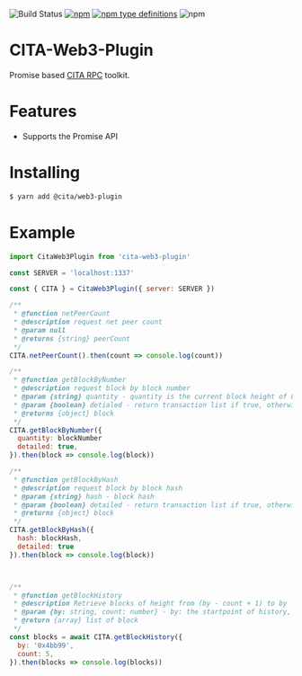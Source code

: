 ![Build Status](https://travis-ci.org/CITA-Toys/cita-web3-plugin.svg?branch=master)
[![npm](https://img.shields.io/npm/v/npm.svg)](https://www.npmjs.com/package/@cita/web3-plugin)
[![npm type definitions](https://img.shields.io/npm/types/chalk.svg)](https://www.npmjs.com/package/@cita/web3-plugin)
![npm](https://img.shields.io/npm/l/express.svg)

# CITA-Web3-Plugin

Promise based [CITA RPC](https://cryptape.github.io/cita/usage-guide/rpc/) toolkit.

# Features

* Supports the Promise API

# Installing

```bash
$ yarn add @cita/web3-plugin
```

# Example

```javascript
import CitaWeb3Plugin from 'cita-web3-plugin'

const SERVER = 'localhost:1337'

const { CITA } = CitaWeb3Plugin({ server: SERVER })

/**
 * @function netPeerCount
 * @description request net peer count
 * @param null
 * @returns {string} peerCount
 */
CITA.netPeerCount().then(count => console.log(count))

/**
 * @function getBlockByNumber
 * @description request block by block number
 * @param {string} quantity - quantity is the current block height of CITA
 * @param {boolean} detialed - return transaction list if true, otherwise return hash of transaction
 * @returns {object} block
 */
CITA.getBlockByNumber({
  quantity: blockNumber
  detailed: true,
}).then(block => console.log(block))

/**
 * @function getBlockByHash
 * @description request block by block hash
 * @param {string} hash - block hash
 * @param {boolean} detailed - return transaction list if true, otherwise return hash of transaction
 * @returns {object} block
 */
CITA.getBlockByHash({
  hash: blockHash,
  detailed: true
}).then(block => console.log(block))



/**
 * @function getBlockHistory
 * @description Retrieve blocks of height from (by - count + 1) to by
 * @param {by: string, count: number} - by: the startpoint of history, count: the count of records to retrieve
 * @return {array} list of block
 */
const blocks = await CITA.getBlockHistory({
  by: '0x4bb99',
  count: 5,
}).then(blocks => console.log(blocks))
```
